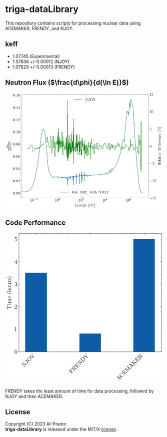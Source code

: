 # triga-dataLibrary
This repository contains scripts for processing nuclear data using ACEMAKER, FRENDY, and NJOY.

## keff 
- 1.07745 (Experimental)
- 1.07838 +/-0.00012 (NJOY)
- 1.07829 +/-0.00013 (FRENDY)

## Neutron Flux ($\frac{d\phi}{d(\ln E)}$)
![](figs/triga-flux.png)

## Code Performance
![](figs/time-c.png)

FRENDY takes the least amount of time for data processing, followed by NJOY and then ACEMAKER.

## License
Copyright (C) 2023 AI-Pranto<br>
**triga-dataLibrary** is released under the MIT/X
[license](https://en.wikipedia.org/wiki/MIT_License).
